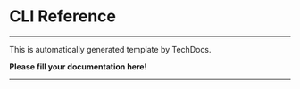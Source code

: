 # CLI Reference

---

This is automatically generated template by TechDocs.

**Please fill your documentation here!**

---